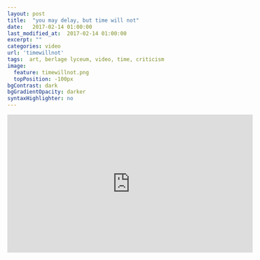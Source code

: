 ```yaml
---
layout: post
title:  "you may delay, but time will not"
date:   2017-02-14 01:00:00
last_modified_at:  2017-02-14 01:00:00
excerpt: ""
categories: video
url: 'timewillnot'
tags:  art, berlage lyceum, video, time, criticism
image:
  feature: timewillnot.png
  topPosition: -100px
bgContrast: dark
bgGradientOpacity: darker
syntaxHighlighter: no
---
```



<div style="text-align: center"><iframe width="560" height="315" src="https://www.youtube.com/embed/i94YF-1jfp0" frameborder="0" allow="accelerometer; autoplay; encrypted-media; gyroscope; picture-in-picture" allowfullscreen></iframe></div>


